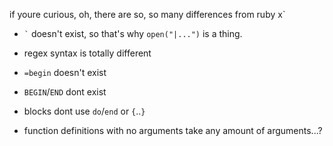 if youre curious, oh, there are so, so many differences from ruby
x`
- `` ` `` doesn't exist, so that's why `open("|...")` is a thing.
- regex syntax is totally different
- `=begin` doesn't exist
- `BEGIN`/`END` dont exist
- blocks dont use `do`/`end` or `{`..`}`

- function definitions with no arguments take any amount of arguments...?

